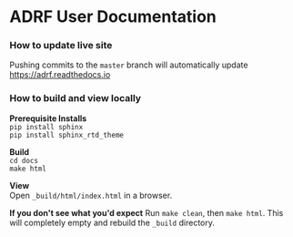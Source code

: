# ADRF User Documentation

### How to update live site
Pushing commits to the `master` branch will automatically update https://adrf.readthedocs.io

### How to build and view locally
**Prerequisite Installs**  
`pip install sphinx`  
`pip install sphinx_rtd_theme`

**Build**  
`cd docs`  
`make html`

**View**  
Open `_build/html/index.html` in a browser.

**If you don't see what you'd expect**
Run `make clean`, then `make html`. This will completely empty and rebuild the `_build` directory.
